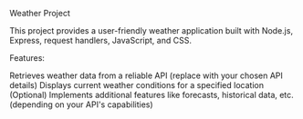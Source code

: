 Weather Project

This project provides a user-friendly weather application built with Node.js, Express, request handlers, JavaScript, and CSS.

Features:

Retrieves weather data from a reliable API (replace with your chosen API details)
Displays current weather conditions for a specified location
(Optional) Implements additional features like forecasts, historical data, etc. (depending on your API's capabilities)
